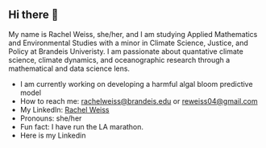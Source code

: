 ## Hi there 👋


My name is Rachel Weiss, she/her, and I am studying Applied Mathematics and Environmental Studies with a minor in Climate Science, Justice, and Policy at Brandeis Univeristy. I am passionate about quantative climate science, climate dynamics, and oceanographic research through a mathematical and data science lens. 

- I am currently working on developing a harmful algal bloom predictive model
- How to reach me: rachelweiss@brandeis.edu or reweiss04@gmail.com
- My LinkedIn: [Rachel Weiss](https://www.linkedin.com/in/rachelweiss0)
- Pronouns: she/her
- Fun fact: I have run the LA marathon.
- Here is my Linkedin 
